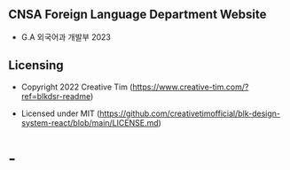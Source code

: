 ## CNSA Foreign Language Department Website

- G.A 외국어과 개발부 2023

## Licensing

- Copyright 2022 Creative Tim (https://www.creative-tim.com/?ref=blkdsr-readme)

- Licensed under MIT (https://github.com/creativetimofficial/blk-design-system-react/blob/main/LICENSE.md)
# -
